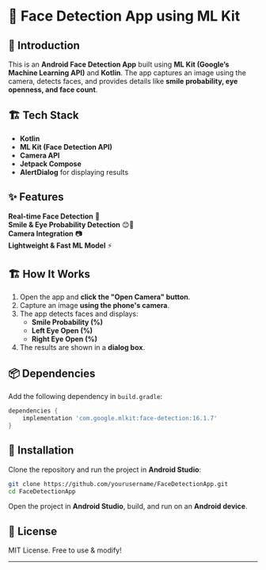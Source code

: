 
# 📸 Face Detection App using ML Kit  

## 🚀 Introduction  
This is an **Android Face Detection App** built using **ML Kit (Google’s Machine Learning API)** and **Kotlin**. The app captures an image using the camera, detects faces, and provides details like **smile probability, eye openness, and face count**.

## 🏗 Tech Stack  
- **Kotlin**  
- **ML Kit (Face Detection API)**  
- **Camera API**  
- **Jetpack Compose**  
- **AlertDialog** for displaying results  

## ✨ Features  
 **Real-time Face Detection** 📸  
 **Smile & Eye Probability Detection** 😊👀  
 **Camera Integration** 📷  
 **Lightweight & Fast ML Model** ⚡    

## 🏗 How It Works  
1. Open the app and **click the "Open Camera" button**.  
2. Capture an image **using the phone's camera**.  
3. The app detects faces and displays:  
   - **Smile Probability (%)**  
   - **Left Eye Open (%)**  
   - **Right Eye Open (%)**  
4. The results are shown in a **dialog box**.  

## 📦 Dependencies  
Add the following dependency in `build.gradle`:  
```gradle
dependencies {
    implementation 'com.google.mlkit:face-detection:16.1.7'
}
```

## 🔨 Installation  
Clone the repository and run the project in **Android Studio**:  
```sh
git clone https://github.com/yourusername/FaceDetectionApp.git
cd FaceDetectionApp
```
Open the project in **Android Studio**, build, and run on an **Android device**.


## 📜 License  
MIT License. Free to use & modify!  

---
